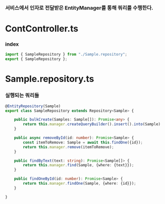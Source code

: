 ### 서비스에서 인자로 전달받은 EntityManager를 통해 쿼리를 수행한다.

# ContController.ts
### index
```typescript
import { SampleRepository } from "./Sample.repository";
export { SampleRepository };
```

# Sample.repository.ts
### 실행되는 쿼리들 
```typescript
@EntityRepository(Sample)
export class SampleRepository extends Repository<Sample> {

    public bulkCreate(Samples: Sample[]): Promise<any> {
        return this.manager.createQueryBuilder().insert().into(Sample).values(Samples).execute();
    }

    public async removeById(id: number): Promise<Sample> {
        const itemToRemove: Sample = await this.findOne({id});
        return this.manager.remove(itemToRemove);
    }

    public findByText(text: string): Promise<Sample[]> {
        return this.manager.find(Sample, {where: {text}});
    }

    public findOneById(id: number): Promise<Sample> {
        return this.manager.findOne(Sample, {where: {id}});
    }

}
```
